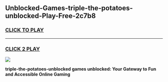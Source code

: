 
## Unblocked-Games-triple-the-potatoes-unblocked-Play-Free-2c7b8
<h3>
<a href="https://premium76.site?title=triple-the-potatoes-unblocked&ref=10A">CLICK TO PLAY</a></h3>
<hr>

<h3>
<a href="https://premium76.site?title=triple-the-potatoes-unblocked&ref=10A">CLICK 2 PLAY</a>
  
</h3>

<a href="https://premium76.site?title=triple-the-potatoes-unblocked&ref=10A"><img src="https://clearcache.store/games.png"></a>


**triple-the-potatoes-unblocked games unblocked: Your Gateway to Fun and Accessible Online Gaming**
